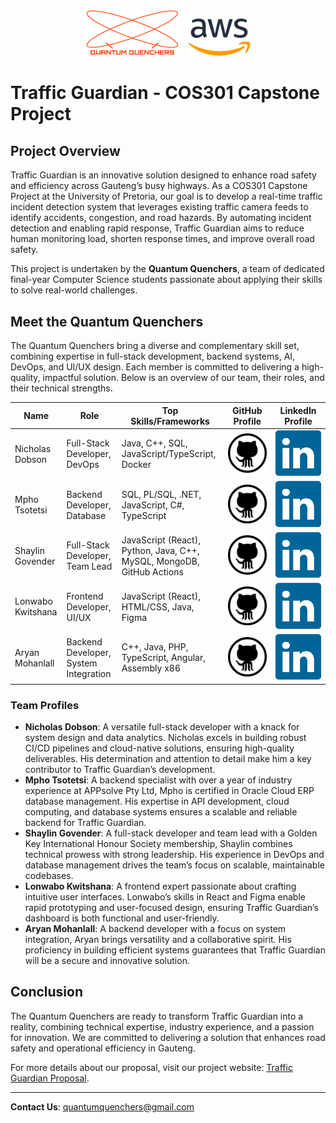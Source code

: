 <p align="center">
  <img src="assets/QuantumQuenchersLogo.PNG" alt="Quantum Quenchers Logo" width="150" style="margin-right: 10px;">
  <img src="assets/Amazon_Web_Services_Logo.png" alt="AWS Logo" width="100">
</p>

# Traffic Guardian - COS301 Capstone Project

## Project Overview
Traffic Guardian is an innovative solution designed to enhance road safety and efficiency across Gauteng’s busy highways. As a COS301 Capstone Project at the University of Pretoria, our goal is to develop a real-time traffic incident detection system that leverages existing traffic camera feeds to identify accidents, congestion, and road hazards. By automating incident detection and enabling rapid response, Traffic Guardian aims to reduce human monitoring load, shorten response times, and improve overall road safety.

This project is undertaken by the **Quantum Quenchers**, a team of dedicated final-year Computer Science students passionate about applying their skills to solve real-world challenges.

## Meet the Quantum Quenchers
The Quantum Quenchers bring a diverse and complementary skill set, combining expertise in full-stack development, backend systems, AI, DevOps, and UI/UX design. Each member is committed to delivering a high-quality, impactful solution. Below is an overview of our team, their roles, and their technical strengths.

| Name              | Role                              | Top Skills/Frameworks                              | GitHub Profile                              | LinkedIn Profile                              |
|-------------------|-----------------------------------|--------------------------------------------------|---------------------------------------------|----------------------------------------------|
| Nicholas Dobson   | Full-Stack Developer, DevOps      | Java, C++, SQL, JavaScript/TypeScript, Docker    | [![GitHub](assets/github-icon.svg)](https://github.com/NicholasDobson) | [![LinkedIn](assets/linkedin-icon-2.svg)](https://www.linkedin.com/in/nicholas-dobson-a64a84355) |
| Mpho Tsotetsi     | Backend Developer, Database       | SQL, PL/SQL, .NET, JavaScript, C#, TypeScript    | [![GitHub](assets/github-icon.svg)](https://github.com/u22668323)   | [![LinkedIn](assets/linkedin-icon-2.svg)](https://www.linkedin.com/in/mpho-tsotetsi-256375287/) |
| Shaylin Govender  | Full-Stack Developer, Team Lead   | JavaScript (React), Python, Java, C++, MySQL, MongoDB, GitHub Actions | [![GitHub](assets/github-icon.svg)](https://github.com/ShaylinGovender) | [![LinkedIn](assets/linkedin-icon-2.svg)](https://za.linkedin.com/in/shaylin-govender-827347343) |
| Lonwabo Kwitshana | Frontend Developer, UI/UX         | JavaScript (React), HTML/CSS, Java, Figma        | [![GitHub](assets/github-icon.svg)](https://github.com/7onwabo)       | [![LinkedIn](assets/linkedin-icon-2.svg)](https://www.linkedin.com/in/lonwabo-kwitshana-b483831a6) |
| Aryan Mohanlall   | Backend Developer, System Integration | C++, Java, PHP, TypeScript, Angular, Assembly x86 | [![GitHub](assets/github-icon.svg)](https://github.com/AryanMohanlall) | [![LinkedIn](assets/linkedin-icon-2.svg)](https://www.linkedin.com/in/aryan-mohanlall-a45a89355) |

### Team Profiles
- **Nicholas Dobson**: A versatile full-stack developer with a knack for system design and data analytics. Nicholas excels in building robust CI/CD pipelines and cloud-native solutions, ensuring high-quality deliverables. His determination and attention to detail make him a key contributor to Traffic Guardian’s development.
- **Mpho Tsotetsi**: A backend specialist with over a year of industry experience at APPsolve Pty Ltd, Mpho is certified in Oracle Cloud ERP database management. His expertise in API development, cloud computing, and database systems ensures a scalable and reliable backend for Traffic Guardian.
- **Shaylin Govender**: A full-stack developer and team lead with a Golden Key International Honour Society membership, Shaylin combines technical prowess with strong leadership. His experience in DevOps and database management drives the team’s focus on scalable, maintainable codebases.
- **Lonwabo Kwitshana**: A frontend expert passionate about crafting intuitive user interfaces. Lonwabo’s skills in React and Figma enable rapid prototyping and user-focused design, ensuring Traffic Guardian’s dashboard is both functional and user-friendly.
- **Aryan Mohanlall**: A backend developer with a focus on system integration, Aryan brings versatility and a collaborative spirit. His proficiency in building efficient systems guarantees that Traffic Guardian will be a secure and innovative solution.

## Conclusion
The Quantum Quenchers are ready to transform Traffic Guardian into a reality, combining technical expertise, industry experience, and a passion for innovation. We are committed to delivering a solution that enhances road safety and operational efficiency in Gauteng.

For more details about our proposal, visit our project website: [Traffic Guardian Proposal](https://shaylingovender.github.io/Capstone/).

---
**Contact Us**: [quantumquenchers@gmail.com](mailto:quantumquenchers@gmail.com)